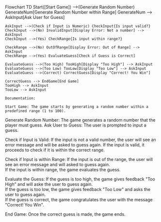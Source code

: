 Flowchart TD
    Start([Start Game]) -->(Generate Random Number) GenerateNum[Generate Random Number within Range]
    GenerateNum --> AskInput[Ask User for Guess]
    
    AskInput -->(Check if Input is Numeric) CheckInput{Is input valid?}
    CheckInput -->(No) InvalidInput[Display Error: Not a number] --> AskInput
    CheckInput -->(Yes) CheckRange{Is input within range?}
    
    CheckRange -->(No) OutOfRange[Display Error: Out of Range] --> AskInput
    CheckRange -->(Yes) EvaluateGuess[Check if Guess is Correct]
    
    EvaluateGuess -->(Too High) TooHigh[Display "Too High"] --> AskInput
    EvaluateGuess -->(Too Low) TooLow[Display "Too Low"] --> AskInput
    EvaluateGuess -->(Correct) CorrectGuess[Display "Correct! You Win"]
    
    CorrectGuess --> EndGame[End Game]
    TooHigh --> AskInput
    TooLow --> AskInput

    Documentation:
    
    Start Game: The game starts by generating a random number within a predefined range (1 to 100).  
Generate Random Number: The game generates a random number that the player must guess.
Ask User to Guess: The user is prompted to input a guess.  

Check if Input is Valid:
    If the input is not a valid number, the user will see an error message and will be asked to guess again.
    If the input is valid, it proceeds to check if it is within the correct range.
    
Check if Input is within Range:
    If the input is out of the range, the user will see an error message and will asked to guess again.  
    If the input is within range, the game evaluates the guess.
    
Evaluate the Guess:
    If the guess is too high, the game gives feedback "Too High" and will aske the user to guess again.  
    If the guess is too low, the game gives feedback "Too Low" and asks the user to guess again.  
    If the guess is correct, the game congratulates the user with the message "Correct! You Win".
    
End Game: Once the correct guess is made, the game ends.
